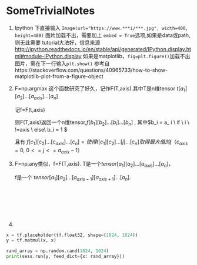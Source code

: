 # SomeTrivialNotes

1. Ipython 下直接输入
   `Image(url="https://www.***i/***.jpg", width=400, height=400)`
   图片加载不出，需要加上 `embed = True`选项,如果是data或path,则无此需要
   tutorial大法好，信息来源 http://ipython.readthedocs.io/en/stable/api/generated/IPython.display.html#module-IPython.display
   如果是matplotlib，`fig=plt.figure()`加载不出图片，需在下一行输入`plt.show()`
   参考自https://stackoverflow.com/questions/40965733/how-to-show-matplotlib-plot-from-a-figure-object

2. F=np.argmax 这个函数研究了好久，记作F(T,axis).其中T是n维tensor $t[a_1][a_2] ... [a_{axis}] ...[a_n]$

   记f=F(t,axis)

   则F(T,axis)返回一个n维tensor,$f[b_1][b_2] ... [b_i] ...[b_n]$ , 其中$b_i = a_ i \ if \ i \ !=axis \ else\ b_i = 1 $

   且有 $f[c_1][c_2] ... [c_{axis}] ...[c_n] =使得t[c_1][c_2] ... [j] ...[c_n]取得最大值的 j （c_{axis}=0,\ 0<=j<=a_{axis}-1）$

3. F=np.any类似，f=F(T,axis). T是一个$tensor[a_1][a_2] ... [a_{axis}] ...[a_n]$，

   f是一个 $tensor[a_1][a_2]...[a_{axis-1}][a_{axis+1}]...[a_{n}]$.

   ​

   ​

   ​

3. ​




```python
x = tf.placeholder(tf.float32, shape=(1024, 1024))
y = tf.matmul(x, x)

rand_array = np.random.rand(1024, 1024)
print(sess.run(y, feed_dict={x: rand_array}))  
```

